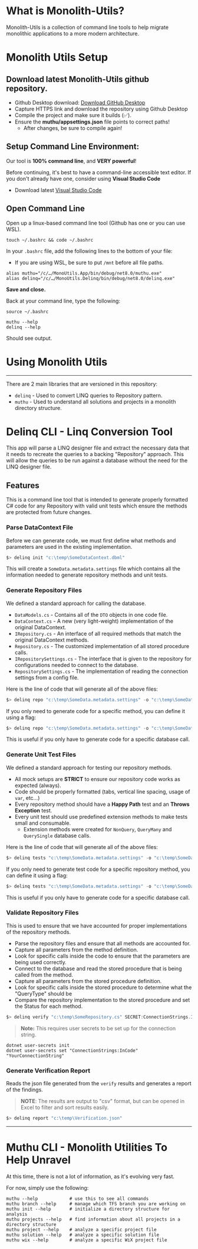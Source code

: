 ﻿# What is Monolith-Utils?

Monolith-Utils is a collection of command line tools to help migrate monolithic applications to a more modern architecture.

# Monolith Utils Setup

## Download latest Monolith-Utils github repository.

* Github Desktop download: [Download GitHub Desktop](https://desktop.github.com/download/)
* Capture HTTPS link and download the repository using Github Desktop
* Compile the project and make sure it builds (✅).
* Ensure the **muthu/appsettings.json** file points to correct paths!
	* After changes, be sure to compile again!

## Setup Command Line Environment:

Our tool is **100% command line**, and **VERY powerful**! 

Before continuing, it's best to have a command-line accessible text editor.
If you don't already have one, consider using **Visual Studio Code**
* Download latest [Visual Studio Code](https://code.visualstudio.com/download)
	
## Open Command Line
Open up a linux-based command line tool (Github has one or you can use WSL).
 
```shell
touch ~/.bashrc && code ~/.bashrc
```

In your `.bashrc` file, add the following lines to the bottom of your file:
* If you are using WSL, be sure to put `/mnt` before all file paths.

```shell
alias muthu="/c/…/MonoUtils.App/bin/debug/net8.0/muthu.exe"
alias delinq="/c/…/MonoUtils.Delinq/bin/debug/net8.0/delinq.exe"
```

**Save and close.**

Back at your command line, type the following:

```shell	
source ~/.bashrc

muthu --help
delinq --help
```

Should see output.

# Using Monolith Utils

-----

There are 2 main libraries that are versioned in this repository:
* `delinq` - Used to convert LINQ queries to Repository pattern.
* `muthu` - Used to understand all solutions and projects in a monolith directory structure.

# Delinq CLI - Linq Conversion Tool

This app will parse a LINQ designer file and extract the necessary data that it needs to recreate the queries to a backing "Repository" approach. This will allow the queries to be run against a database without the need for the LINQ designer file.

## Features

This is a command line tool that is intended to generate properly formatted C# code for any Repository with valid unit tests which ensure the methods are protected from future changes.

### Parse DataContext File

Before we can generate code, we must first define what methods and parameters are used in the existing implementation.

```powershell
$> delinq init "c:\temp\SomeDataContext.dbml"
```

This will create a `SomeData.metadata.settings` file which contains all the information needed to generate repository methods and unit tests.

### Generate Repository Files

We defined a standard approach for calling the database.
* `DataModels.cs` - Contains all of the `DTO` objects in one code file.
* `DataContext.cs` - A new (very light-weight) implementation of the original DataContext.
* `IRepository.cs` - An interface of all required methods that match the original DataContext methods.
* `Repository.cs` - The customized implementation of all stored procedure calls.
* `IRepositorySettings.cs` - The interface that is given to the repository for configurations needed to connect to the database.
* `RepositorySettings.cs` - The implementation of reading the connection settings from a config file.

Here is the line of code that will generate all of the above files:

```powershell
$> delinq repo "c:\temp\SomeData.metadata.settings" -o "c:\temp\SomeData\RepoFiles"
```

If you only need to generate code for a specific method, you can define it using a flag:

```powershell
$> delinq repo "c:\temp\SomeData.metadata.settings" -o "c:\temp\SomeData\RepoFiles" -m SomeSpecificMethodName
```

This is useful if you only have to generate code for a specific database call.

### Generate Unit Test Files

We defined a standard approach for testing our repository methods.
* All mock setups are **STRICT** to ensure our repository code works as expected (always).
* Code should be properly formatted (tabs, vertical line spacing, usage of `var`, etc...)
* Every repository method should have a **Happy Path** test and an **Throws Exception** test.
* Every unit test should use predefined extension methods to make tests small and consumable.
  * Extension methods were created for `NonQuery`, `QueryMany` and `QuerySingle` database calls.

Here is the line of code that will generate all of the above files:

```powershell
$> delinq tests "c:\temp\SomeData.metadata.settings" -o "c:\temp\SomeData\TestFiles"
```

If you only need to generate test code for a specific repository method, you can define it using a flag:

```powershell
$> delinq tests "c:\temp\SomeData.metadata.settings" -o "c:\temp\SomeData\TestFiles" -m SomeSpecificMethodName
```

This is useful if you only have to generate code for a specific database call.

### Validate Repository Files

This is used to ensure that we have accounted for proper implementations of the repository methods.
* Parse the repository files and ensure that all methods are accounted for.
* Capture all parameters from the method definition.
* Look for specific calls inside the code to ensure that the parameters are being used correctly.
* Connect to the database and read the stored procedure that is being called from the method.
* Capture all parameters from the stored procedure definition.
* Look for specific calls inside the stored procedure to determine what the "QueryType" should be
* Compare the repository implementation to the stored procedure and set the Status for each method.

```powershell
$> delinq verify "c:\temp\SomeRepository.cs" SECRET:ConnectionStrings.InCode -o "c:\temp\Verification.json"
```

> **Note:** This requires user secrets to be set up for the connection string.

```shell
dotnet user-secrets init
dotnet user-secrets set "ConnectionStrings:InCode" "YourConnectionString"
```

### Generate Verification Report

Reads the json file generated from the `verify` results and generates a report of the findings.

> **NOTE**: The results are output to "csv" format, but can be opened in Excel to filter and sort results easily.

```powershell
$> delinq report "c:\temp\Verification.json"
```

-----

# Muthu CLI - Monolith Utilities To Help Unravel

At this time, there is not a lot of information, as it's evolving very fast. 

For now, simply use the following:

```shell
muthu --help            # use this to see all commands
muthu branch --help     # manage which TFS branch you are working on
muthu init --help		# initialize a directory structure for analysis
muthu projects --help	# find information about all projects in a directory structure
muthu project --help	# analyze a specific project file
muthu solution --help	# analyze a specific solution file
muthu wix --help		# analyze a specific WiX project file
```

